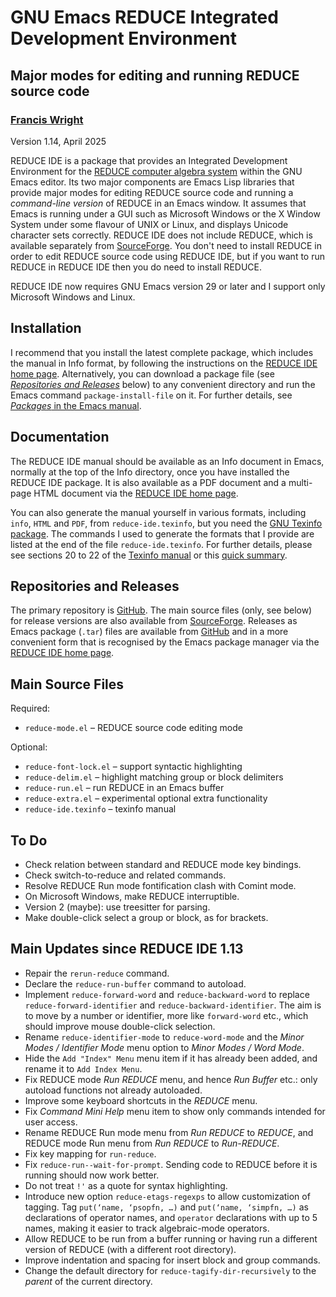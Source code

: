 # GNU Emacs REDUCE Integrated Development Environment

## Major modes for editing and running REDUCE source code

### [Francis Wright](https://sites.google.com/site/fjwcentaur)

Version 1.14, April 2025

REDUCE IDE is a package that provides an Integrated Development Environment for the [REDUCE computer algebra system](https://reduce-algebra.sourceforge.io/) within the GNU Emacs editor. Its two major components are Emacs Lisp libraries that provide major modes for editing REDUCE source code and running a _command-line version_ of REDUCE in an Emacs window. It assumes that Emacs is running under a GUI such as Microsoft Windows or the X Window System under some flavour of UNIX or Linux, and displays Unicode character sets correctly. REDUCE IDE does not include REDUCE, which is available separately from [SourceForge](https://sourceforge.net/projects/reduce-algebra/). You don't need to install REDUCE in order to edit REDUCE source code using REDUCE IDE, but if you want to run REDUCE in REDUCE IDE then you do need to install REDUCE.

REDUCE IDE now requires GNU Emacs version 29 or later and I support only Microsoft Windows and Linux.

## Installation

I recommend that you install the latest complete package, which includes the manual in Info format, by following the instructions on the [REDUCE IDE home page](https://reduce-algebra.sourceforge.io/reduce-ide/). Alternatively, you can download a package file (see [_Repositories and Releases_](#repositories-and-releases) below) to any convenient directory and run the Emacs command `package-install-file` on it. For further details, see [_Packages_ in the Emacs manual](https://www.gnu.org/software/emacs/manual/html_node/emacs/Packages.html).

## Documentation

The REDUCE IDE manual should be available as an Info document in Emacs, normally at the top of the Info directory, once you have installed the REDUCE IDE package. It is also available as a PDF document and a multi-page HTML document via the [REDUCE IDE home page](https://reduce-algebra.sourceforge.io/reduce-ide/).

You can also generate the manual yourself in various formats, including `info`, `HTML` and `PDF`, from `reduce-ide.texinfo`, but you need the [GNU Texinfo package](https://www.gnu.org/software/texinfo/). The commands I used to generate the formats that I provide are listed at the end of the file `reduce-ide.texinfo`. For further details, please see sections 20 to 22 of the [Texinfo manual](https://www.gnu.org/software/texinfo/manual/texinfo/) or this [quick summary](https://en.wikipedia.org/wiki/Texinfo).

## Repositories and Releases

The primary repository is [GitHub](https://github.com/fjwright/REDUCE-IDE). The main source files (only, see below) for release versions are also available from [SourceForge](https://sourceforge.net/p/reduce-algebra/code/HEAD/tree/trunk/generic/emacs/). Releases as Emacs package (`.tar`) files are available from [GitHub](https://github.com/fjwright/REDUCE-IDE/releases) and in a more convenient form that is recognised by the Emacs package manager via the [REDUCE IDE home page](https://reduce-algebra.sourceforge.io/reduce-ide/).

## Main Source Files

Required:

- `reduce-mode.el` &ndash; REDUCE source code editing mode

Optional:

- `reduce-font-lock.el` &ndash; support syntactic highlighting
- `reduce-delim.el` &ndash; highlight matching group or block delimiters
- `reduce-run.el` &ndash; run REDUCE in an Emacs buffer
- `reduce-extra.el` &ndash; experimental optional extra functionality
- `reduce-ide.texinfo` &ndash; texinfo manual

## To Do

- Check relation between standard and REDUCE mode key bindings.
- Check switch-to-reduce and related commands.
- Resolve REDUCE Run mode fontification clash with Comint mode.
- On Microsoft Windows, make REDUCE interruptible.
- Version 2 (maybe): use treesitter for parsing.
- Make double-click select a group or block, as for brackets.

## Main Updates since REDUCE IDE 1.13

- Repair the `rerun-reduce` command.
- Declare the `reduce-run-buffer` command to autoload.
- Implement `reduce-forward-word` and `reduce-backward-word` to replace `reduce-forward-identifier` and `reduce-backward-identifier`. The aim is to move by a number or identifier, more like `forward-word` etc., which should improve mouse double-click selection.
- Rename `reduce-identifier-mode` to `reduce-word-mode` and the _Minor Modes / Identifier Mode_ menu option to _Minor Modes / Word Mode_.
- Hide the `Add "Index" Menu` menu item if it has already been added, and rename it to `Add Index Menu`.
- Fix REDUCE mode _Run REDUCE_ menu, and hence _Run Buffer_ etc.: only autoload functions not already autoloaded.
- Improve some keyboard shortcuts in the _REDUCE_ menu.
- Fix _Command Mini Help_ menu item to show only commands intended for user access.
- Rename REDUCE Run mode menu from _Run REDUCE_ to _REDUCE_, and REDUCE mode Run menu from _Run REDUCE_ to _Run-REDUCE_.
- Fix key mapping for `run-reduce`.
- Fix `reduce-run--wait-for-prompt`. Sending code to REDUCE before it is running should now work better.
- Do not treat `!'` as a quote for syntax highlighting.
- Introduce new option `reduce-etags-regexps` to allow customization of tagging. Tag `put(‘name, ‘psopfn, …)` and `put(‘name, ‘simpfn, …)` as declarations of operator names, and `operator` declarations with up to 5 names, making it easier to track algebraic-mode operators.
- Allow REDUCE to be run from a buffer running or having run a different version of REDUCE (with a different root directory).
- Improve indentation and spacing for insert block and group commands.
- Change the default directory for `reduce-tagify-dir-recursively` to the _parent_ of the current directory.

<!-- Local Variables: -->
<!-- fill-column: 1000 -->
<!-- eval: (auto-fill-mode -1) -->
<!-- eval: (visual-line-mode 1) -->
<!-- eval: (visual-wrap-prefix-mode 1) -->
<!-- End: -->
